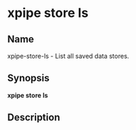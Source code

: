 # xpipe store ls

<h2 id="_name">Name</h2>
<div class="sectionbody">
<p>xpipe-store-ls - List all saved data stores.</p>
</div>
<div class="sect1">
<h2 id="_synopsis">Synopsis</h2>
<div class="sectionbody">
<div class="paragraph">
<p><strong>xpipe store ls</strong></p>
</div>
</div>
</div>
<div class="sect1">
<h2 id="_description">Description</h2>
<div class="sectionbody">

</div>
</div>
